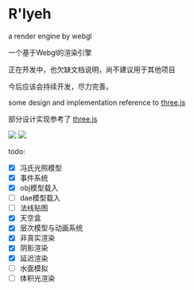 # R'lyeh
a render engine by webgl 

一个基于Webgl的渲染引擎

正在开发中，也欠缺文档说明，尚不建议用于其他项目

今后应该会持续开发，尽力完善。



some design and implementation reference to [three.js](https://threejs.org)

部分设计实现参考了 [three.js](https://threejs.org)

![](https://files.catbox.moe/jl9pii.png)
![](https://files.catbox.moe/x7pl1s.png)

todo:

- [x] 冯氏光照模型
- [x] 事件系统
- [x] obj模型载入
- [ ] dae模型载入
- [ ] 法线贴图
- [x] 天空盒
- [x] 层次模型与动画系统
- [x] 非真实渲染
- [x] 阴影渲染
- [x] 延迟渲染
- [ ] 水面模拟
- [ ] 体积光渲染